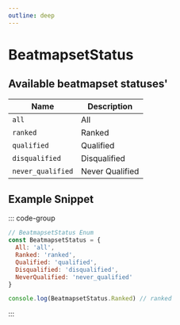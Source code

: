 ```yaml
---
outline: deep
---
```


# BeatmapsetStatus

## Available beatmapset statuses'

| Name              | Description     |
|-------------------|-----------------|
| `all`             | All             |
| `ranked`          | Ranked          |
| `qualified`       | Qualified       |
| `disqualified`    | Disqualified    |
| `never_qualified` | Never Qualified |

## Example Snippet

::: code-group

```js [enum.gs]
// BeatmapsetStatus Enum
const BeatmapsetStatus = {
  All: 'all',
  Ranked: 'ranked',
  Qualified: 'qualified',
  Disqualified: 'disqualified',
  NeverQualified: 'never_qualified'
}

console.log(BeatmapsetStatus.Ranked) // ranked
```

:::